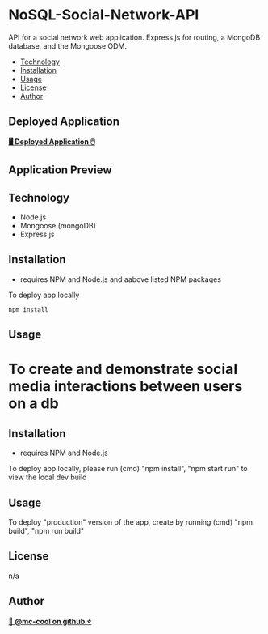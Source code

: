 # NoSQL-Social-Network-API
 API for a social network web application. Express.js for routing, a MongoDB database, and the Mongoose ODM.


- [Technology](#technology)
- [Installation](#installation)
- [Usage](#usage)
- [License](#license)
- [Author](#author)

## Deployed Application
**[🖥️ Deployed Application 🖱️](https://react-portfolio-mccool.herokuapp.com/)**

## Application Preview

## Technology
* Node.js
* Mongoose (mongoDB)
* Express.js

## Installation
* requires NPM and Node.js and aabove listed NPM packages

To deploy app locally

`npm install`


## Usage
To create and demonstrate social media interactions between users on a db
=======
## Installation
* requires NPM and Node.js

To deploy app locally, please run (cmd) "npm install", "npm start run" to view the local dev build

## Usage
To deploy "production" version of the app, create by running (cmd) "npm build", "npm run build"

## License
n/a

## Author
**[🐉 @mc-cool on github ⭐](https://github.com/m-ccool)**
